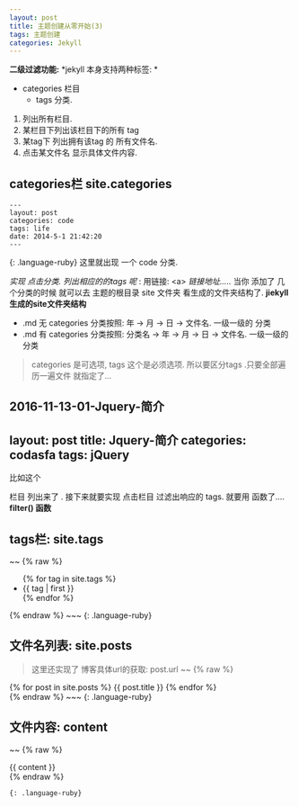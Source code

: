 ```yaml
---
layout: post
title: 主题创建从零开始(3)
tags: 主题创建
categories: Jekyll
---
```


**二级过滤功能:**
*jekyll 本身支持两种标签: *
- categories 栏目
	- tags 分类.

1. 列出所有栏目.
2. 某栏目下列出该栏目下的所有 tag 
3. 某tag下 列出拥有该tag 的 所有文件名.
4. 点击某文件名 显示具体文件内容.


## categories栏    site.categories

~~~
---
layout: post
categories: code
tags: life
date: 2014-5-1 21:42:20
---
~~~
{: .language-ruby}
这里就出现 一个 code 分类.

*实现 点击分类. 列出相应的的tags 呢* : 用链接: \<a\>
*链接地址.....*
当你 添加了 几个分类的时候  就可以去 主题的根目录 site 文件夹 看生成的文件夹结构了.
**jiekyll 生成的site文件夹结构**
- .md 无 categories 分类按照: 年 → 月 → 日 → 文件名. 一级一级的 分类
- .md 有 categories 分类按照: 分类名 → 年 → 月 → 日 → 文件名. 一级一级的 分类
> categories 是可选项, tags 这个是必须选项. 所以要区分tags .只要全部遍历一遍文件 就指定了...

2016-11-13-01-Jquery-简介
---
layout: post
title:  Jquery-简介
categories: codasfa
tags: jQuery
---
比如这个 



栏目 列出来了 .  接下来就要实现 点击栏目 过滤出响应的 tags.
就要用 函数了....
**filter() 函数**










## tags栏:  site.tags
~~
{% raw %}
<ul id="sidebar-tags">
      {% for tag in site.tags %}
      <li class="sidebar-tag" data-filter="{{ tag | first }}">{{ tag | first }}</li>
      {% endfor %}
    </ul>
{% endraw %}
~~~
{: .language-ruby}



## 文件名列表: site.posts
> 这里还实现了 博客具体url的获取: post.url
~~
{% raw %}
<nav id="toc">
      {% for post in site.posts %}
      <a class="toc-link" data-tags="{{ post.tags | join: ' ' }}" href="{{ post.url }}">
        {{ post.title }}
      </a>
      {% endfor %}
    </nav>    
{% endraw %}
~~~
{: .language-ruby}

## 文件内容: content
~~
{% raw %}
    <div id="contentDiv">  {{ content }} </div>
{% endraw %}
~~~
{: .language-ruby}





